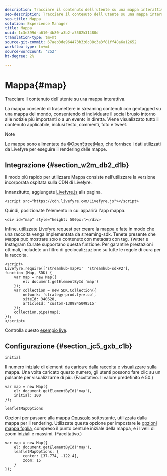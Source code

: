 ```yaml
---
description: Tracciare il contenuto dell'utente su una mappa interattiva.
seo-description: Tracciare il contenuto dell'utente su una mappa interattiva.
seo-title: Mappa
solution: Experience Manager
title: Mappa
uuid: 1c3e399d-a610-4b80-a3b2-a5502b31480d
translation-type: tm+mt
source-git-commit: 67aeb3de964473b326c88c3a3f81ff48a6a12652
workflow-type: tm+mt
source-wordcount: '252'
ht-degree: 2%

---
```



# Mappa{#map}

Tracciare il contenuto dell&#39;utente su una mappa interattiva.

La mappa consente di trasmettere in streaming contenuti con geotagged su una mappa del mondo, consentendo di individuare il social brusio intorno alle notizie più importanti o a un evento in diretta. Viene visualizzato tutto il contenuto applicabile, inclusi testo, commenti, foto e tweet.

>[!NOTE]
>
>Le mappe sono alimentate da [ ©OpenStreetMap](https://www.openstreetmap.org/copyright), che fornisce i dati utilizzati da Livefyre per eseguire il rendering delle mappe.

## Integrazione {#section_w2m_db2_d1b}

Il modo più rapido per utilizzare Mappa consiste nell’utilizzare la versione incorporata ospitata sulla CDN di Livefyre.

Innanzitutto, aggiungete [Livefyre.js](https://github.com/Livefyre/Livefyre.js) alla pagina.

```
<script src="https://cdn.livefyre.com/Livefyre.js"></script> 
```

Quindi, posizionate l&#39;elemento in cui apparirà l&#39;app mappa.

```
<div id="map" style="height: 500px;"></div>
```

Infine, utilizzate Livefyre.request per creare la mappa e fate in modo che una raccolta venga implementata da streaming-sdk. Tenete presente che Mappa può mostrare solo il contenuto con metadati con tag. Twitter e Instagram Curate supportano questa funzione. Per garantire prestazioni ottimali, includete un filtro di geolocalizzazione su tutte le regole di cura per la raccolta.

```
<script> 
Livefyre.require(['streamhub-map#1', 'streamhub-sdk#2'], 
function (Map, SDK) { 
    var map = new Map({ 
        el: document.getElementById('map') 
    }); 
    var collection = new SDK.Collection({ 
        network: 'strategy-prod.fyre.co', 
        siteId: 340628, 
        articleId: 'custom-1389845009515' 
    }); 
    collection.pipe(map); 
}); 
</script>
```

Controlla questo [esempio live](https://codepen.io/cheung31/pen/wkmbF).

## Configurazione {#section_jc5_gxb_c1b}

`initial`

Il numero iniziale di elementi da caricare dalla raccolta e visualizzare sulla mappa. Una volta caricato questo numero, gli utenti possono fare clic su un pulsante per visualizzarne di più. (Facoltativo. Il valore predefinito è 50.)

```
var map = new Map({ 
    el: document.getElementById('map'), 
    initial: 100 
});
```

`leafletMapOptions`

Opzioni per passare alla mappa [Opuscolo](https://leafletjs.com/) sottostante, utilizzata dalla mappa per il rendering. Utilizzate questa opzione per impostare le [opzioni mappa foglia](https://leafletjs.com/reference.html#map-options), compreso il punto centrale iniziale della mappa, e i livelli di zoom iniziali e massimi. (Facoltativo.)

```
var map = new Map({ 
    el: document.getElementById('map'), 
    leafletMapOptions: { 
        center: [37.774, -122.4], 
        zoom: 15 
    } 
});
```

